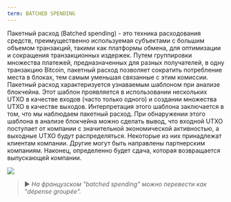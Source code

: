 ```yaml
---
term: BATCHED SPENDING
---
```


Пакетный расход (Batched spending) - это техника расходования средств, преимущественно используемая субъектами с большим объемом транзакций, такими как платформы обмена, для оптимизации и сокращения транзакционных издержек. Путем группировки множества платежей, предназначенных для разных получателей, в одну транзакцию Bitcoin, пакетный расход позволяет сократить потребление места в блоках, тем самым уменьшая связанные с этим комиссии. Пакетный расход характеризуется узнаваемым шаблоном при анализе блокчейна. Этот шаблон проявляется в использовании нескольких UTXO в качестве входов (часто только одного) и создании множества UTXO в качестве выходов. Интерпретация этого шаблона заключается в том, что мы наблюдаем пакетный расход. При обнаружении этого шаблона в анализе блокчейна можно сделать вывод, что входной UTXO поступает от компании с значительной экономической активностью, а выходные UTXO будут распределяться. Некоторые из них принадлежат клиентам компании. Другие могут быть направлены партнерским компаниям. Наконец, определенно будет сдача, которая возвращается выпускающей компании.

![](../../dictionnaire/assets/8.png)

> ► *На французском "batched spending" можно перевести как "dépense groupée".*